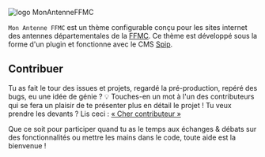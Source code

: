 ![logo MonAntenneFFMC](https://raw.githubusercontent.com/AntoineCabrol/antenneFFMC/master/plugins/auto/antenneffmc/images/android-chrome-192x192.png)

`Mon Antenne FFMC` est un thème configurable conçu pour les sites internet des antennes départementales de la [FFMC](https://ffmc.asso.fr/). Ce thème est développé sous la forme d'un plugin et fonctionne avec le CMS [Spip](https://www.spip.net).

## Contribuer
Tu as fait le tour des issues et projets, regardé la pré-production, repéré des bugs, eu une idée de génie ? 💡
Touches-en un mot à l'un des contributeurs qui se fera un plaisir de te présenter plus en détail le projet !
Tu veux prendre les devants ? Lis ceci : [« Cher contributeur »](https://github.com/AntoineCabrol/monAntenneFFMC/wiki/Cher-contributeur)

Que ce soit pour participer quand tu as le temps aux échanges & débats sur des fonctionnalités ou mettre les mains dans le code, toute aide est la bienvenue !
